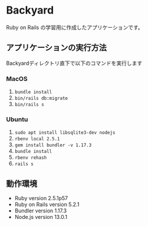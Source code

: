 # Backyard
Ruby on Rails の学習用に作成したアプリケーションです。

## アプリケーションの実行方法
Backyardディレクトリ直下で以下のコマンドを実行します

### MacOS
1. `bundle install`
1. `bin/rails db:migrate`
1. `bin/rails s`

### Ubuntu
1. `sudo apt install libsqlite3-dev nodejs`
1. `rbenv local 2.5.1`
1. `gem install bundler -v 1.17.3`
1. `bundle install`
1. `rbenv rehash`
1. `rails s`

## 動作環境
* Ruby version 2.5.1p57
* Ruby on Rails version 5.2.1
* Bundler version 1.17.3
* Node.js version 13.0.1
